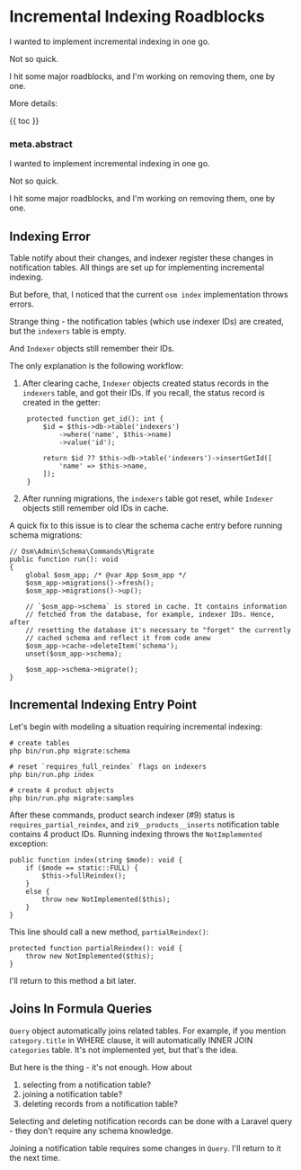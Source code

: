 # Incremental Indexing Roadblocks

I wanted to implement incremental indexing in one go. 

Not so quick. 

I hit some major roadblocks, and I'm working on removing them, one by one.

More details: 

{{ toc }}

### meta.abstract

I wanted to implement incremental indexing in one go.

Not so quick.

I hit some major roadblocks, and I'm working on removing them, one by one.

## Indexing Error

Table notify about their changes, and indexer register these changes in notification tables. All things are set up for implementing incremental indexing.

But before, that, I noticed that the current `osm index` implementation throws errors.

Strange thing - the notification tables (which use indexer IDs) are created, but the `indexers` table is empty.

And `Indexer` objects still remember their IDs.

The only explanation is the following workflow:

1. After clearing cache, `Indexer` objects created status records in the `indexers` table, and got their IDs. If you recall, the status record is created in the getter:

        protected function get_id(): int {
            $id = $this->db->table('indexers')
                ->where('name', $this->name)
                ->value('id');
    
            return $id ?? $this->db->table('indexers')->insertGetId([
                'name' => $this->name,
            ]);
        }

2. After running migrations, the `indexers` table got reset, while `Indexer` objects still remember old IDs in cache.

A quick fix to this issue is to clear the schema cache entry before running schema migrations:

    // Osm\Admin\Schema\Commands\Migrate
    public function run(): void
    {
        global $osm_app; /* @var App $osm_app */
        $osm_app->migrations()->fresh();
        $osm_app->migrations()->up();

        // `$osm_app->schema` is stored in cache. It contains information
        // fetched from the database, for example, indexer IDs. Hence, after
        // resetting the database it's necessary to "forget" the currently
        // cached schema and reflect it from code anew
        $osm_app->cache->deleteItem('schema');
        unset($osm_app->schema);

        $osm_app->schema->migrate();
    }

## Incremental Indexing Entry Point

Let's begin with modeling a situation requiring incremental indexing:

    # create tables
    php bin/run.php migrate:schema
    
    # reset `requires_full_reindex` flags on indexers
    php bin/run.php index
    
    # create 4 product objects
    php bin/run.php migrate:samples
    
After these commands, product search indexer (#9) status is `requires_partial_reindex`, and `zi9__products__inserts` notification table contains 4 product IDs. Running indexing throws the `NotImplemented` exception:

    public function index(string $mode): void {
        if ($mode == static::FULL) {
            $this->fullReindex();
        }
        else {
            throw new NotImplemented($this);
        }
    }

This line should call a new method, `partialReindex()`: 

    protected function partialReindex(): void {
        throw new NotImplemented($this);
    }

I'll return to this method a bit later. 

## Joins In Formula Queries

`Query` object automatically joins related tables. For example, if you mention `category.title` in WHERE clause, it will automatically INNER JOIN `categories` table. It's not implemented yet, but that's the idea.

But here is the thing - it's not enough. How about 

1. selecting from a notification table?
2. joining a notification table? 
3. deleting records from a notification table?

Selecting and deleting notification records can be done with a Laravel query - they don't require any schema knowledge.

Joining a notification table requires some changes in `Query`. I'll return to it the next time.